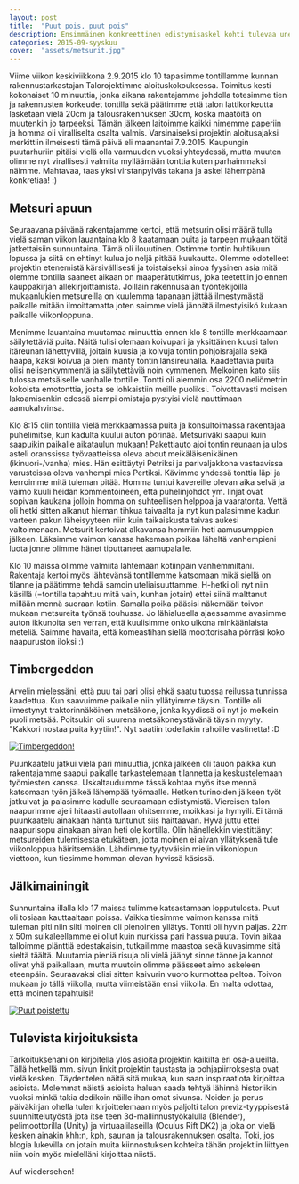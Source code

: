 ```yaml
---
layout: post
title:  "Puut pois, puut pois"
description: Ensimmäinen konkreettinen edistymisaskel kohti tulevaa unelmaa
categories: 2015-09-syyskuu
cover:  "assets/metsurit.jpg"
---
```


Viime viikon keskiviikkona 2.9.2015 klo 10 tapasimme tontillamme kunnan rakennustarkastajan Talorojektimme aloituskokouksessa. Toimitus kesti kokonaiset 10 minuuttia, jonka aikana rakentajamme johdolla totesimme tien ja rakennusten korkeudet tontilla sekä päätimme että talon lattikorkeutta lasketaan vielä 20cm ja talousrakennuksen 30cm, koska maatöitä on muutenkin jo tarpeeksi. Tämän jälkeen laitoimme kaikki nimemme paperiin ja homma oli viralliselta osalta valmis. Varsinaiseksi projektin aloitusajaksi merkittiin ilmeisesti tämä päivä eli maanantai 7.9.2015. Kaupungin puutarhuriin pitäisi vielä olla varmuuden vuoksi yhteydessä, mutta muuten olimme nyt virallisesti valmiita mylläämään tonttia kuten parhaimmaksi näimme. Mahtavaa, taas yksi virstanpylväs takana ja askel lähempänä konkretiaa! :)

## Metsuri apuun

Seuraavana päivänä rakentajamme kertoi, että metsurin olisi määrä tulla vielä saman viikon lauantaina klo 8 kaatamaan puita ja tarpeen mukaan töitä jatkettaisiin sunnuntaina. Tämä oli ilouutinen. Ostimme tontin huhtikuun lopussa ja siitä on ehtinyt kulua jo neljä pitkää kuukautta. Olemme odotelleet projektin etenemistä kärsivällisesti ja toistaiseksi ainoa fyysinen asia mitä olemme tontilla saaneet aikaan on maaperätutkimus, joka teetettiin jo ennen kauppakirjan allekirjoittamista. Joillain rakennusalan työntekijöillä mukaanlukien metsureilla on kuulemma tapanaan jättää ilmestymästä paikalle mitään ilmoittamatta joten saimme vielä jännätä ilmestyisikö kukaan paikalle viikonloppuna.

Menimme lauantaina muutamaa minuuttia ennen klo 8 tontille merkkaamaan säilytettäviä puita. Näitä tulisi olemaan koivupari ja yksittäinen kuusi talon itäreunan lähettyvillä, joitain kuusia ja koivuja tontin pohjoisrajalla sekä haapa, kaksi koivua ja pieni mänty tontin länsireunalla. Kaadettavia puita olisi nelisenkymmentä ja säilytettäviä noin kymmenen. Melkoinen kato siis tulossa metsäiselle vanhalle tontille. Tontti oli aiemmin osa 2200 neliömetrin kokoista emotonttia, josta se lohkaistiin meille puoliksi. Toivottavasti moisen lakoamisenkin edessä aiempi omistaja pystyisi vielä nauttimaan aamukahvinsa.

Klo 8:15 olin tontilla vielä merkkaamassa puita ja konsultoimassa rakentajaa puhelimitse, kun kadulta kuului auton pörinää. Metsuriväki saapui kuin saapuikin paikalle aikataulun mukaan! Pakettiauto ajoi tontin reunaan ja ulos asteli oranssissa työvaatteissa oleva about meikäläisenikäinen (ikinuori-/vanha) mies. Hän esittäytyi Petriksi ja parivaljakkona vastaavissa varusteissa oleva vanhempi mies Pertiksi. Kävimme yhdessä tonttia läpi ja kerroimme mitä tuleman pitää. Homma tuntui kavereille olevan aika selvä ja vaimo kuuli heidän kommentoineen, että puhelinjohdot ym. linjat ovat sopivan kaukana jolloin homma on suhteellisen helppoa ja vaaratonta. Vettä oli hetki sitten alkanut hieman tihkua taivaalta ja nyt kun palasimme kadun varteen pakun läheisyyteen niin kuin taikaiskusta taivas aukesi valtoimenaan. Metsurit kertoivat alkavansa hommiin heti aamusumppien jälkeen. Läksimme vaimon kanssa hakemaan poikaa läheltä vanhempieni luota jonne olimme hänet tiputtaneet aamupalalle.

Klo 10 maissa olimme valmiita lähtemään kotiinpäin vanhemmiltani. Rakentaja kertoi myös lähtevänsä tontillemme katsomaan mikä siellä on tilanne ja päätimme tehdä samoin uteliaisuuttamme. H-hetki oli nyt niin käsillä (=tontilla tapahtuu mitä vain, kunhan jotain) ettei siinä malttanut millään mennä suoraan kotiin. Samalla poika pääsisi näkemään toivon mukaan metsureita työnsä touhussa. Jo lähialueella ajaessamme avasimme auton ikkunoita sen verran, että kuulisimme onko ulkona minkäänlaista meteliä. Saimme havaita, että komeastihan siellä moottorisaha pörräsi koko naapuruston iloksi :)

## Timbergeddon

Arvelin mielessäni, että puu tai pari olisi ehkä saatu tuossa reilussa tunnissa kaadettua. Kun saavuimme paikalle niin yllätyimme täysin. Tontille oli ilmestynyt traktorinnäköinen metsäkone, jonka kyydissä oli nyt jo melkein puoli metsää. Poitsukin oli suurena metsäkoneystävänä täysin myyty. "Kakkori nostaa puita kyytiin!". Nyt saatiin todellakin rahoille vastinetta! :D

<a href="http://vesanieminen.github.io/talorojekti/assets/metsurit.jpg" data-lightbox="falcon9-large" data-title="Timbergeddon!">
  <img src="http://vesanieminen.github.io/talorojekti/assets/metsurit.jpg" title="Timbergeddon!">
</a>

Puunkaatelu jatkui vielä pari minuuttia, jonka jälkeen oli tauon paikka kun rakentajamme saapui paikalle tarkastelemaan tilannetta ja keskustelemaan työmiesten kanssa. Uskaltauduimme tässä kohtaa myös itse mennä katsomaan työn jälkeä lähempää työmaalle. Hetken turinoiden jälkeen työt jatkuivat ja palasimme kadulle seuraamaan edistymistä. Viereisen talon naapurimme ajeli hitaasti autollaan ohitsemme, moikkasi ja hymyili. Ei tämä puunkaatelu ainakaan häntä tuntunut siis haittaavan. Hyvä juttu ettei naapurisopu ainakaan aivan heti ole kortilla. Olin hänellekkin viestittänyt metsureiden tulemisesta etukäteen, jotta moinen ei aivan yllätyksenä tule viikonloppua häiritsemään. Lähdimme tyytyväisin mielin viikonlopun viettoon, kun tiesimme homman olevan hyvissä käsissä.

## Jälkimainingit

Sunnuntaina illalla klo 17 maissa tulimme katsastamaan lopputulosta. Puut oli tosiaan kauttaaltaan poissa. Vaikka tiesimme vaimon kanssa mitä tuleman piti niin silti moinen oli pienoinen yllätys. Tontti oli hyvin paljas. 22m x 50m suikaleellamme ei ollut kuin nurkissa pari hassua puuta. Tovin aikaa talloimme plänttiä edestakaisin, tutkailimme maastoa sekä kuvasimme sitä sieltä täältä. Muutamia pieniä risuja oli vielä jäänyt sinne tänne ja kannot olivat yhä paikallaan, mutta muutoin olimme päässeet aimo askeleen eteenpäin. Seuraavaksi olisi sitten kaivurin vuoro kurmottaa peltoa. Toivon mukaan jo tällä viikolla, mutta viimeistään ensi viikolla. En malta odottaa, että moinen tapahtuisi!

<a href="http://vesanieminen.github.io/talorojekti/assets/puut_pois.jpg" data-lightbox="falcon9-large" data-title="Puut poistettu">
  <img src="http://vesanieminen.github.io/talorojekti/assets/puut_pois_small.jpg" title="Puut poistettu">
</a>

## Tulevista kirjoituksista

Tarkoituksenani on kirjoitella ylös asioita projektin kaikilta eri osa-alueilta. Tällä hetkellä mm. sivun linkit projektin taustasta ja pohjapiirroksesta ovat vielä kesken. Täydentelen näitä sitä mukaa, kun saan inspiraatiota kirjoittaa asioista. Molemmat näistä asioista haluan saada tehtyä lähinnä historiikin vuoksi minkä takia dedikoin näille ihan omat sivunsa. Noiden ja perus päiväkirjan ohella tulen kirjoittelemaan myös paljolti talon previz-tyyppisestä suunnittelutyöstä jota itse teen 3d-mallinnustyökalulla (Blender), pelimoottorilla (Unity) ja virtuaalilaseilla (Oculus Rift DK2) ja joka on vielä kesken ainakin khh:n, kph, saunan ja talousrakennuksen osalta. Toki, jos blogia lukevilla on jotain muita kiinnostuksen kohteita tähän projektiin liittyen niin voin myös mielelläni kirjoittaa niistä.

Auf wiedersehen!
